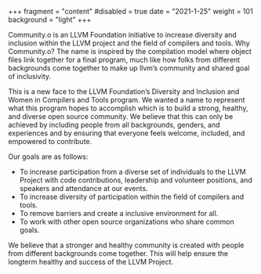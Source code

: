 +++
fragment = "content"
#disabled = true
date = "2021-1-25"
weight = 101
background = "light"
+++




Community.o is an LLVM Foundation initiative to increase diversity and inclusion within the LLVM project and the field of compilers and tools. Why Community.o? The name is inspired by the compilation model where object files link together for a final program, much like how folks from different backgrounds come together to make up llvm’s community and shared goal of inclusivity. 

This is a new face to the LLVM Foundation’s Diversity and Inclusion and Women in Compilers and Tools program. We wanted a name to represent what this program hopes to accomplish which is to build a strong, healthy, and diverse open source community. We believe that this can only be achieved by including people from all backgrounds, genders, and experiences and by ensuring that everyone feels welcome, included, and empowered to contribute.

Our goals are as follows:
* To increase participation from a diverse set of individuals to the LLVM Project with code contributions, leadership and volunteer positions, and speakers and attendance at our events.
* To increase diversity of participation within the field of compilers and tools.
* To remove barriers and create a inclusive environment for all. 
* To work with other open source organizations who share common goals.

We believe that a stronger and healthy community is created with people from different backgrounds come together. This will help ensure the longterm healthy and success of the LLVM Project. 

